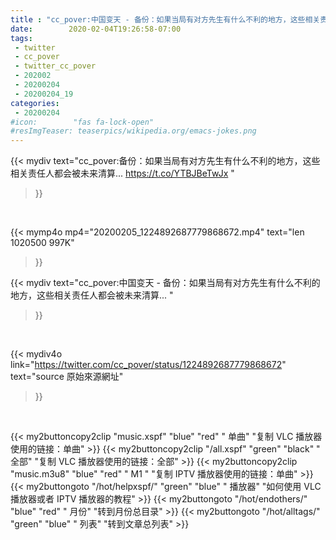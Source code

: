 ```yaml
---
title : "cc_pover:中国变天 - 备份：如果当局有对方先生有什么不利的地方，这些相关责任人都会被未来清算... "
date:        2020-02-04T19:26:58-07:00
tags:
 - twitter
 - cc_pover
 - twitter_cc_pover
 - 202002
 - 20200204
 - 20200204_19
categories:
 - 20200204
#icon:        "fas fa-lock-open"
#resImgTeaser: teaserpics/wikipedia.org/emacs-jokes.png
---
```


{{< mydiv text="cc_pover:备份：如果当局有对方先生有什么不利的地方，这些相关责任人都会被未来清算... https://t.co/YTBJBeTwJx "
>}}
<br>


{{< mymp4o mp4="20200205_1224892687779868672.mp4"
text="len 1020500    997K"
>}}


{{< mydiv text="cc_pover:中国变天 - 备份：如果当局有对方先生有什么不利的地方，这些相关责任人都会被未来清算... "
>}}
<br>

{{< mydiv4o link="https://twitter.com/cc_pover/status/1224892687779868672"
text="source 原始來源網址"
>}}


<br>





{{< my2buttoncopy2clip "music.xspf"        "blue"   "red"    " 单曲"  "复制 VLC 播放器使用的链接：单曲" >}} {{< my2buttoncopy2clip "/all.xspf"         "green"  "black"  " 全部"  "复制 VLC 播放器使用的链接：全部" >}} {{< my2buttoncopy2clip "music.m3u8"        "blue"   "red"    " M1 "    "复制 IPTV 播放器使用的链接：单曲" >}} {{< my2buttongoto      "/hot/helpxspf/"    "green"  "blue"   " 播放器" "如何使用 VLC 播放器或者 IPTV 播放器的教程" >}} {{< my2buttongoto      "/hot/endothers/"   "blue"   "red"    " 月份"   "转到月份总目录" >}} {{< my2buttongoto      "/hot/alltags/"     "green"  "blue"   " 列表"   "转到文章总列表" >}} 

